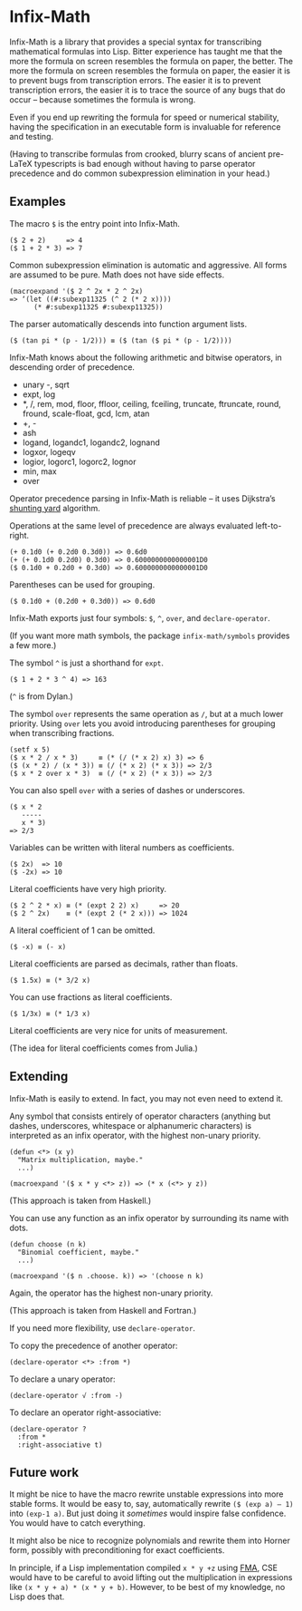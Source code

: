# Infix-Math

Infix-Math is a library that provides a special syntax for
transcribing mathematical formulas into Lisp. Bitter experience has
taught me that the more the formula on screen resembles the formula on
paper, the better. The more the formula on screen resembles the
formula on paper, the easier it is to prevent bugs from transcription
errors. The easier it is to prevent transcription errors, the easier
it is to trace the source of any bugs that do occur – because
sometimes the formula is wrong.

Even if you end up rewriting the formula for speed or numerical
stability, having the specification in an executable form is
invaluable for reference and testing.

(Having to transcribe formulas from crooked, blurry scans of ancient
pre-LaTeX typescripts is bad enough without having to parse operator
precedence and do common subexpression elimination in your head.)

## Examples

The macro `$` is the entry point into Infix-Math.

    ($ 2 + 2)     => 4
    ($ 1 + 2 * 3) => 7

Common subexpression elimination is automatic and aggressive. All
forms are assumed to be pure. Math does not have side effects.

    (macroexpand '($ 2 ^ 2x * 2 ^ 2x)
    => ‘(let ((#:subexp11325 (^ 2 (* 2 x))))
          (* #:subexp11325 #:subexp11325))

The parser automatically descends into function argument lists.

    ($ (tan pi * (p - 1/2))) ≡ ($ (tan ($ pi * (p - 1/2))))

Infix-Math knows about the following arithmetic and bitwise operators,
in descending order of precedence.

- unary -, sqrt
- expt, log
- *, /, rem, mod, floor, ffloor, ceiling, fceiling, truncate,
  ftruncate, round, fround, scale-float, gcd, lcm, atan
- +, -
- ash
- logand, logandc1, logandc2, lognand
- logxor, logeqv
- logior, logorc1, logorc2, lognor
- min, max
- over

Operator precedence parsing in Infix-Math is reliable – it uses
Dijkstra’s [shunting yard][] algorithm.

Operations at the same level of precedence are always evaluated
left-to-right.

    (+ 0.1d0 (+ 0.2d0 0.3d0)) => 0.6d0
    (+ (+ 0.1d0 0.2d0) 0.3d0) => 0.6000000000000001D0
    ($ 0.1d0 + 0.2d0 + 0.3d0) => 0.6000000000000001D0

Parentheses can be used for grouping.

    ($ 0.1d0 + (0.2d0 + 0.3d0)) => 0.6d0

Infix-Math exports just four symbols: `$`, `^`, `over`, and
`declare-operator`.

(If you want more math symbols, the package `infix-math/symbols`
provides a few more.)

The symbol `^` is just a shorthand for `expt`.

    ($ 1 + 2 * 3 ^ 4) => 163

(`^` is from Dylan.)

The symbol `over` represents the same operation as `/`, but at a much
lower priority. Using `over` lets you avoid introducing parentheses
for grouping when transcribing fractions.

    (setf x 5)
    ($ x * 2 / x * 3)     ≡ (* (/ (* x 2) x) 3) => 6
    ($ (x * 2) / (x * 3)) ≡ (/ (* x 2) (* x 3)) => 2/3
    ($ x * 2 over x * 3)  ≡ (/ (* x 2) (* x 3)) => 2/3

You can also spell `over` with a series of dashes or underscores.

    ($ x * 2
       -----
       x * 3)
    => 2/3

Variables can be written with literal numbers as coefficients.

    ($ 2x)  => 10
    ($ -2x) => 10

Literal coefficients have very high priority.

    ($ 2 ^ 2 * x) ≡ (* (expt 2 2) x)     => 20
    ($ 2 ^ 2x)    ≡ (* (expt 2 (* 2 x))) => 1024

A literal coefficient of 1 can be omitted.

    ($ -x) ≡ (- x)

Literal coefficients are parsed as decimals, rather than floats.

    ($ 1.5x) ≡ (* 3/2 x)

You can use fractions as literal coefficients.

    ($ 1/3x) ≡ (* 1/3 x)

Literal coefficients are very nice for units of measurement.

(The idea for literal coefficients comes from Julia.)

## Extending

Infix-Math is easily to extend. In fact, you may not even need to
extend it.

Any symbol that consists entirely of operator characters (anything but
dashes, underscores, whitespace or alphanumeric characters) is
interpreted as an infix operator, with the highest non-unary priority.

    (defun <*> (x y)
      "Matrix multiplication, maybe."
      ...)

    (macroexpand '($ x * y <*> z)) => (* x (<*> y z))

(This approach is taken from Haskell.)

You can use any function as an infix operator by surrounding its name
with dots.

    (defun choose (n k)
      "Binomial coefficient, maybe."
      ...)

    (macroexpand '($ n .choose. k)) => '(choose n k)

Again, the operator has the highest non-unary priority.

(This approach is taken from Haskell and Fortran.)

If you need more flexibility, use `declare-operator`.

To copy the precedence of another operator:

    (declare-operator <*> :from *)

To declare a unary operator:

    (declare-operator √ :from -)

To declare an operator right-associative:

    (declare-operator ?
      :from *
      :right-associative t)

## Future work

It might be nice to have the macro rewrite unstable expressions into
more stable forms. It would be easy to, say, automatically rewrite `($
(exp a) – 1)` into `(exp-1 a)`. But just doing it *sometimes* would
inspire false confidence. You would have to catch everything.

It might also be nice to recognize polynomials and rewrite them into
Horner form, possibly with preconditioning for exact coefficients.

In principle, if a Lisp implementation compiled `x * y +z` using
[FMA][], CSE would have to be careful to avoid lifting out the
multiplication in expressions like `(x * y + a) * (x * y + b)`.
However, to be best of my knowledge, no Lisp does that.

[FMA]: https://en.wikipedia.org/wiki/Fused_multiply%E2%80%93add
[Julia]: http://julialang.org
[shunting yard]: https://en.wikipedia.org/wiki/Shunting-yard_algorithm
